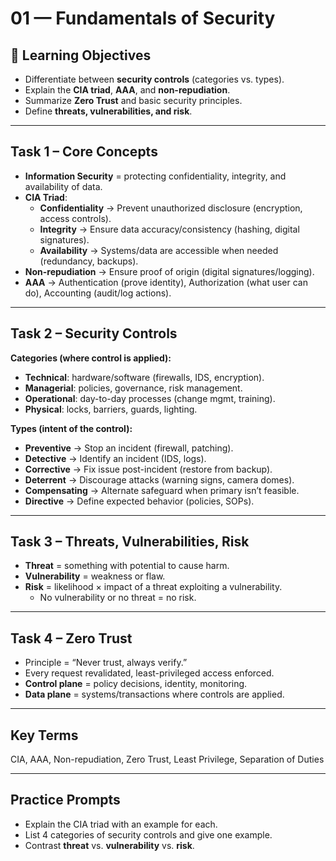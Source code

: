 # 01 — Fundamentals of Security

## 🎯 Learning Objectives
- Differentiate between **security controls** (categories vs. types).  
- Explain the **CIA triad**, **AAA**, and **non-repudiation**.  
- Summarize **Zero Trust** and basic security principles.  
- Define **threats, vulnerabilities, and risk**.

---

## Task 1 – Core Concepts
- **Information Security** = protecting confidentiality, integrity, and availability of data.  
- **CIA Triad**:  
  - **Confidentiality** → Prevent unauthorized disclosure (encryption, access controls).  
  - **Integrity** → Ensure data accuracy/consistency (hashing, digital signatures).  
  - **Availability** → Systems/data are accessible when needed (redundancy, backups).  
- **Non-repudiation** → Ensure proof of origin (digital signatures/logging).  
- **AAA** → Authentication (prove identity), Authorization (what user can do), Accounting (audit/log actions).

---

## Task 2 – Security Controls
**Categories (where control is applied):**
- **Technical**: hardware/software (firewalls, IDS, encryption).  
- **Managerial**: policies, governance, risk management.  
- **Operational**: day-to-day processes (change mgmt, training).  
- **Physical**: locks, barriers, guards, lighting.

**Types (intent of the control):**
- **Preventive** → Stop an incident (firewall, patching).  
- **Detective** → Identify an incident (IDS, logs).  
- **Corrective** → Fix issue post-incident (restore from backup).  
- **Deterrent** → Discourage attacks (warning signs, camera domes).  
- **Compensating** → Alternate safeguard when primary isn’t feasible.  
- **Directive** → Define expected behavior (policies, SOPs).

---

## Task 3 – Threats, Vulnerabilities, Risk
- **Threat** = something with potential to cause harm.  
- **Vulnerability** = weakness or flaw.  
- **Risk** = likelihood × impact of a threat exploiting a vulnerability.  
  - No vulnerability or no threat = no risk.

---

## Task 4 – Zero Trust
- Principle = “Never trust, always verify.”  
- Every request revalidated, least-privileged access enforced.  
- **Control plane** = policy decisions, identity, monitoring.  
- **Data plane** = systems/transactions where controls are applied.

---

## Key Terms
CIA, AAA, Non-repudiation, Zero Trust, Least Privilege, Separation of Duties

---

## Practice Prompts
- Explain the CIA triad with an example for each.  
- List 4 categories of security controls and give one example.  
- Contrast **threat** vs. **vulnerability** vs. **risk**.
